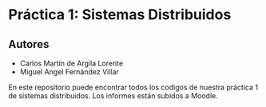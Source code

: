 # Práctica 1: Sistemas Distribuidos
## Autores
- Carlos Martín de Argila Lorente
- Miguel Angel Fernández Villar

En este repositorio puede encontrar todos los codigos de nuestra práctica 1 de sistemas distribuidos. Los informes están subidos a Moodle.

